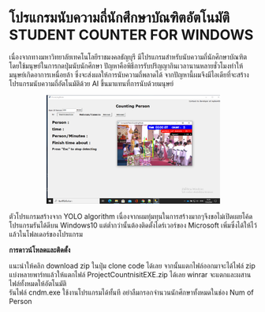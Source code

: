# โปรแกรมนับความถี่นักศึกษาบัณฑิตอัตโนมัติ STUDENT COUNTER FOR WINDOWS
เนื่องจากทางมหาวิทยาลัยเทคโนโลยีราชมงคลธัญบุรี มีโปรแกรมสำหรับนับความถี่นักศึกษาบัณฑิต
โดยใช้มนุษย์ในการกดปุ่มนับนักศึกษา ปัญหาคือพิธีการรับปริญญากินเวลานานหลายชั่วโมงทำให้มนุษย์เกิดอาการเหนื่อยล้า
ซึ่งจะส่งผลให้การนับความถี่พลาดได้ จากปัญหานี้ผมจึงมีไอเดียที่จะสร้างโปรแกรมนับความถี่อัตโนมัติด้วย AI ขึ้นมาแทนที่การนับด้วยมนุษย์
<p align="center">
  <img src="https://raw.githubusercontent.com/thekem0/countingstudent/main/Image/software1.png" width="70%" title="hover text">
</p>
ตัวโปรแกรมสร้างจาก YOLO algorithm เนื่องจากผมทุ่มทุนในการสร้างมากๆจึงขอไม่เปิดเผยโค้ด โปรแกรมรันได้ดีบน Windows10 แต่ต่ำกว่านั้นต้องติดตั้งไดร์เวอร์ของ Microsoft เพิ่มซึ่งได้ให้ไว้แล้วในโฟลเดอร์ของโปรแกรม
<p> <b>การดาวน์โหลดและติดตั้ง</b> </p>
แนะนำให้คลิก download zip ในปุ่ม clone code ได้เลย จากนั้นแตกไฟล์ออกมาจะได้ไฟล์ zip แบ่งหลายพาร์ทแล้วให้แตกไฟล์ ProjectCountnisitEXE.zip ได้เลย winrar จะแตกและผสานไฟล์ทั้งหมดให้อัตโนมัติ</br>
รันไฟล์ cndm.exe ใช้งานโปรแกรมได้ทั้นที อย่าลืมกรอกจำนวนนักศึกษาทั้งหมดในช่อง Num of Person
